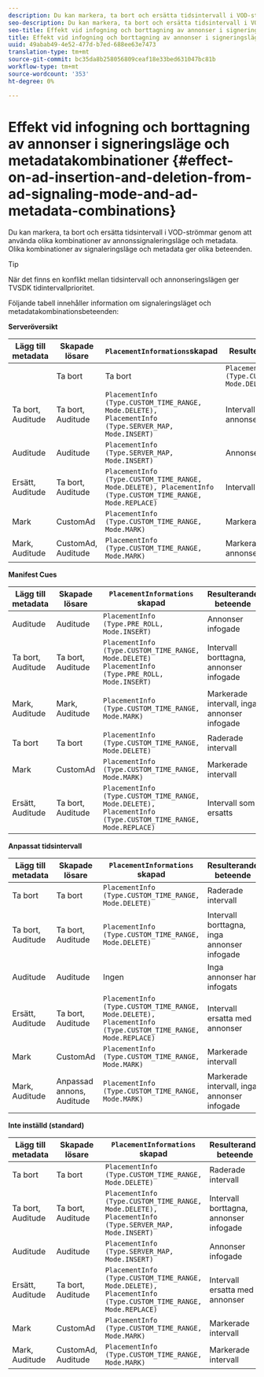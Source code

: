 ```yaml
---
description: Du kan markera, ta bort och ersätta tidsintervall i VOD-strömmar genom att använda olika kombinationer av annonssignaleringsläge och metadata. Olika kombinationer av signaleringsläge och metadata ger olika beteenden.
seo-description: Du kan markera, ta bort och ersätta tidsintervall i VOD-strömmar genom att använda olika kombinationer av annonssignaleringsläge och metadata. Olika kombinationer av signaleringsläge och metadata ger olika beteenden.
seo-title: Effekt vid infogning och borttagning av annonser i signeringsläge och metadatakombinationer
title: Effekt vid infogning och borttagning av annonser i signeringsläge och metadatakombinationer
uuid: 49abab49-4e52-477d-b7ed-688ee63e7473
translation-type: tm+mt
source-git-commit: bc35da8b258056809ceaf18e33bed631047bc81b
workflow-type: tm+mt
source-wordcount: '353'
ht-degree: 0%

---
```



# Effekt vid infogning och borttagning av annonser i signeringsläge och metadatakombinationer {#effect-on-ad-insertion-and-deletion-from-ad-signaling-mode-and-ad-metadata-combinations}

Du kan markera, ta bort och ersätta tidsintervall i VOD-strömmar genom att använda olika kombinationer av annonssignaleringsläge och metadata. Olika kombinationer av signaleringsläge och metadata ger olika beteenden.

>[!TIP]
>
>När det finns en konflikt mellan tidsintervall och annonseringslägen ger TVSDK tidintervallprioritet.

Följande tabell innehåller information om signaleringsläget och metadatakombinationsbeteenden:

**Serveröversikt**

| **Lägg till metadata** | **Skapade lösare** | **`PlacementInformations`skapad** | **Resulterande beteende** |
|--- |--- |--- |--- |
|  | Ta bort | Ta bort | `PlacementInfo (Type.CUSTOM_TIME_RANGE, Mode.DELETE)` | Raderade intervall |
| Ta bort, Auditude | Ta bort, Auditude | `PlacementInfo (Type.CUSTOM_TIME_RANGE, Mode.DELETE),` <br>`PlacementInfo (Type.SERVER_MAP, Mode.INSERT)` | Intervall borttagna, annonser infogade |
| Auditude | Auditude | `PlacementInfo (Type.SERVER_MAP, Mode.INSERT)` | Annonser infogade |
| Ersätt, Auditude | Ta bort, Auditude | `PlacementInfo (Type.CUSTOM_TIME_RANGE, Mode.DELETE), PlacementInfo (Type.CUSTOM_TIME_RANGE, Mode.REPLACE)` | Intervall som ersatts |
| Mark | CustomAd | `PlacementInfo (Type.CUSTOM_TIME_RANGE, Mode.MARK)` | Markerade intervall |
| Mark, Auditude | CustomAd, Auditude | `PlacementInfo (Type.CUSTOM_TIME_RANGE, Mode.MARK)` | Markerade intervall, inga annonser infogade |

**Manifest Cues**

| Lägg till metadata | Skapade lösare | `PlacementInformations` skapad | Resulterande beteende |
|--- |--- |--- |--- |
| Auditude | Auditude | `PlacementInfo (Type.PRE_ROLL, Mode.INSERT)` | Annonser infogade |
| Ta bort, Auditude | Ta bort, Auditude | `PlacementInfo (Type.CUSTOM_TIME_RANGE, Mode.DELETE)`<br>`PlacementInfo (Type.PRE_ROLL, Mode.INSERT)` | Intervall borttagna, annonser infogade |
| Mark, Auditude | Mark, Auditude | `PlacementInfo (Type.CUSTOM_TIME_RANGE, Mode.MARK)` | Markerade intervall, inga annonser infogade |
| Ta bort | Ta bort | `PlacementInfo (Type.CUSTOM_TIME_RANGE, Mode.DELETE)` | Raderade intervall |
| Mark | CustomAd | `PlacementInfo (Type.CUSTOM_TIME_RANGE, Mode.MARK)` | Markerade intervall |
| Ersätt, Auditude | Ta bort, Auditude | `PlacementInfo (Type.CUSTOM_TIME_RANGE, Mode.DELETE), PlacementInfo (Type.CUSTOM_TIME_RANGE, Mode.REPLACE)` | Intervall som ersatts |

**Anpassat tidsintervall**

| Lägg till metadata | Skapade lösare | `PlacementInformations` skapad | Resulterande beteende |
|--- |--- |--- |--- |
| Ta bort | Ta bort | `PlacementInfo (Type.CUSTOM_TIME_RANGE, Mode.DELETE)` | Raderade intervall |
| Ta bort, Auditude | Ta bort, Auditude | `PlacementInfo (Type.CUSTOM_TIME_RANGE, Mode.DELETE)` | Intervall borttagna, inga annonser infogade |
| Auditude | Auditude | Ingen | Inga annonser har infogats |
| Ersätt, Auditude | Ta bort, Auditude | `PlacementInfo (Type.CUSTOM_TIME_RANGE, Mode.DELETE), PlacementInfo (Type.CUSTOM_TIME_RANGE, Mode.REPLACE)` | Intervall ersatta med annonser |
| Mark | CustomAd | `PlacementInfo (Type.CUSTOM_TIME_RANGE, Mode.MARK)` | Markerade intervall |
| Mark, Auditude | Anpassad annons, Auditude | `PlacementInfo (Type.CUSTOM_TIME_RANGE, Mode.MARK)` | Markerade intervall, inga annonser infogade |

**Inte inställd (standard)**

| Lägg till metadata | Skapade lösare | `PlacementInformations` skapad | Resulterande beteende |
|--- |--- |--- |--- |
| Ta bort | Ta bort | `PlacementInfo (Type.CUSTOM_TIME_RANGE, Mode.DELETE)` | Raderade intervall |
| Ta bort, Auditude | Ta bort, Auditude | `PlacementInfo (Type.CUSTOM_TIME_RANGE, Mode.DELETE), PlacementInfo (Type.SERVER_MAP, Mode.INSERT)` | Intervall borttagna, annonser infogade |
| Auditude | Auditude | `PlacementInfo (Type.SERVER_MAP, Mode.INSERT)` | Annonser infogade |
| Ersätt, Auditude | Ta bort, Auditude | `PlacementInfo (Type.CUSTOM_TIME_RANGE, Mode.DELETE), PlacementInfo (Type.CUSTOM_TIME_RANGE, Mode.REPLACE)` | Intervall ersatta med annonser |
| Mark | CustomAd | `PlacementInfo (Type.CUSTOM_TIME_RANGE, Mode.MARK)` | Markerade intervall |
| Mark, Auditude | CustomAd, Auditude | `PlacementInfo (Type.CUSTOM_TIME_RANGE, Mode.MARK)` | Markerade intervall |